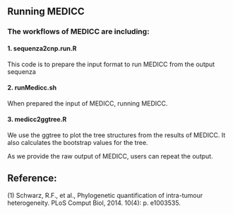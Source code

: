 ## Running MEDICC

### The workflows of MEDICC are including:

#### 1. sequenza2cnp.run.R
This code is to prepare the input format to run MEDICC from the output sequenza 

#### 2. runMedicc.sh
When prepared the input of MEDICC, running MEDICC.

#### 3. medicc2ggtree.R
We use the ggtree to plot the tree structures from the results of MEDICC. It also calculates the bootstrap values for the tree.

As we provide the raw output of MEDICC, users can repeat the output.

## Reference:
(1) Schwarz, R.F., et al., Phylogenetic quantification of intra-tumour heterogeneity. PLoS Comput Biol, 2014. 10(4): p. e1003535.


